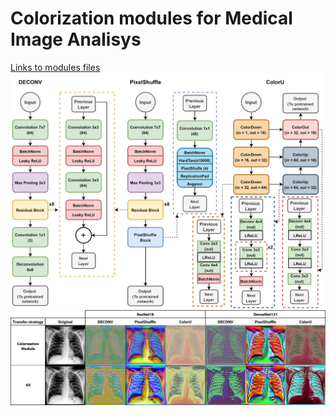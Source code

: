 # Colorization modules for Medical Image Analisys
[Links to modules files](https://github.com/MalumaDev/ColorizationModules/blob/master/README_FILES.md)
![Modules](/images/MODULES.png)
![Output](/images/paper_images.jpg)
